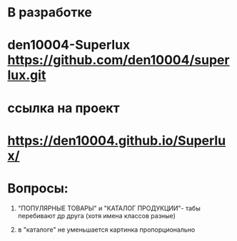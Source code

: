 # В разработке

# den10004-Superlux https://github.com/den10004/superlux.git

# ссылка на проект

# https://den10004.github.io/Superlux/

# Вопросы:

1. "ПОПУЛЯРНЫЕ ТОВАРЫ" и "КАТАЛОГ ПРОДУКЦИИ"- табы перебивают др друга (хотя имена классов разные)

2. в "каталоге" не уменьшается картинка пропорционально
